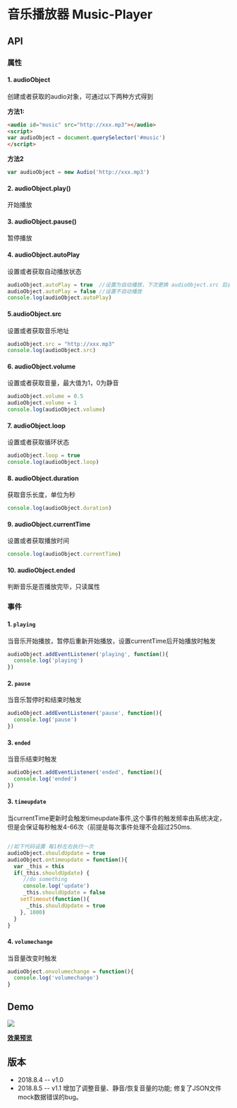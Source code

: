 # 音乐播放器 Music-Player
## API
### 属性
#### 1. audioObject
 创建或者获取的audio对象，可通过以下两种方式得到

**方法1:**
```html
<audio id="music" src="http://xxx.mp3"></audio>
<script>
var audioObject = document.querySelector('#music')
</script>
```

**方法2**
```javascript
var audioObject = new Audio('http://xxx.mp3')
```

#### 2. audioObject.play()
开始播放

#### 3. audioObject.pause()
暂停播放

#### 4. audioObject.autoPlay
设置或者获取自动播放状态

```javascript
audioObject.autoPlay = true  //设置为自动播放，下次更换 audioObject.src 后会自动播放音乐
audioObject.autoPlay = false //设置不自动播放
console.log(audioObject.autoPlay)
```

#### 5.audioObject.src
设置或者获取音乐地址

```javascript
audioObject.src = "http://xxx.mp3"
console.log(audioObject.src)
```
#### 6. audioObject.volume
设置或者获取音量，最大值为1，0为静音

```javascript
audioObject.volume = 0.5
audioObject.volume = 1
console.log(audioObject.volume)
```
#### 7. audioObject.loop
设置或者获取循环状态

```javascript
audioObject.loop = true
console.log(audioObject.loop)
```

#### 8. audioObject.duration
获取音乐长度，单位为秒

```javascript
console.log(audioObject.duration)
```

#### 9. audioObject.currentTime
设置或者获取播放时间

```javascript
console.log(audioObject.currentTime)
```
#### 10. audioObject.ended
判断音乐是否播放完毕，只读属性
  
  
### 事件
#### 1. `playing`
当音乐开始播放，暂停后重新开始播放，设置currentTime后开始播放时触发

```javascript
audioObject.addEventListener('playing', function(){
  console.log('playing')
})
```

#### 2. `pause`
当音乐暂停时和结束时触发

```javascript
audioObject.addEventListener('pause', function(){
  console.log('pause')
})
```
#### 3. `ended`
当音乐结束时触发

```javascript
audioObject.addEventListener('ended', function(){
  console.log('ended')
})
```
#### 3. `timeupdate `
当currentTime更新时会触发timeupdate事件,这个事件的触发频率由系统决定，但是会保证每秒触发4-66次（前提是每次事件处理不会超过250ms.

```javascript

//如下代码设置 每1秒左右执行一次
audioObject.shouldUpdate = true
audioObject.ontimeupdate = function(){
  var _this = this
  if(_this.shouldUpdate) {
     //do something
     console.log('update')
     _this.shouldUpdate = false
    setTimeout(function(){
      _this.shouldUpdate = true
    }, 1000)
  }
}
```
#### 4. `volumechange`
当音量改变时触发

```javascript
audioObject.onvolumechange = function(){
  console.log('volumechange')
}
```
  

## Demo
![](https://upload-images.jianshu.io/upload_images/12904618-1b59181248d01087.png?imageMogr2/auto-orient/strip%7CimageView2/2/w/1240)

**[效果预览](https://evenyao.github.io/music-player/)**
  

## 版本
- 2018.8.4 -- v1.0
- 2018.8.5 -- v1.1 增加了调整音量、静音/恢复音量的功能; 修复了JSON文件mock数据错误的bug。

